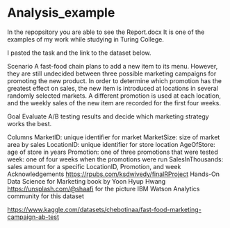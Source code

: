 # Analysis_example

In the repopsitory you are able to see the Report.docx 
It is one of the examples of my work while studying in Turing College.

I pasted the task and the link to the dataset below.

Scenario
A fast-food chain plans to add a new item to its menu. However, they are still undecided between three possible marketing campaigns for promoting the new product. In order to determine which promotion has the greatest effect on sales, the new item is introduced at locations in several randomly selected markets. A different promotion is used at each location, and the weekly sales of the new item are recorded for the first four weeks.

Goal
Evaluate A/B testing results and decide which marketing strategy works the best.

Columns
MarketID: unique identifier for market
MarketSize: size of market area by sales
LocationID: unique identifier for store location
AgeOfStore: age of store in years
Promotion: one of three promotions that were tested
week: one of four weeks when the promotions were run
SalesInThousands: sales amount for a specific LocationID, Promotion, and week
Acknowledgements
https://rpubs.com/ksdwivedy/finalRProject
Hands-On Data Science for Marketing book by Yoon Hyup Hwang
https://unsplash.com/@shaafi for the picture
IBM Watson Analytics community for this dataset

https://www.kaggle.com/datasets/chebotinaa/fast-food-marketing-campaign-ab-test
